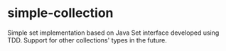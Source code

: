 simple-collection
=================

Simple set implementation based on Java Set interface developed using TDD. Support for other collections' types in the future.

